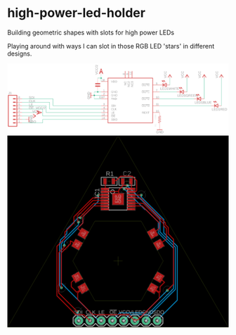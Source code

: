 # high-power-led-holder
Building geometric shapes with slots for high power LEDs

Playing around with ways I can slot in those RGB LED 'stars' in different designs.

![schematic](high-power-led-holder-schematic.png)
![board](high-power-led-holder-board.png)

